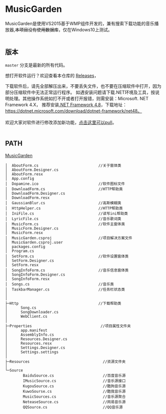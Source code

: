 # MusicGarden
MusicGarden是使用VS2015基于WMP组件开发的，兼有搜索下载功能的音乐播放器,~~本项目没有使用数据库~~，仅在Windows10上测试。
<br><br>

## 版本
`master` 分支是最新的所有代码。

想打开软件运行？欢迎查看本仓库的 [Releases](https://github.com/jianyuyanyu/MusicGarden/releases)，

下载软件后，请先全部解压出来，不要丢失文件，也不要在压缩软件中打开，因为部分压缩软件中无法正常运行程序。
如遇安装问题请下载.NET环境及工具，按说明处理。其他操作系统如打不开或者打开报错，则需安装：Microsoft. NET Framework 4.X， 推荐安装[.NET Framework 4.8](https://dotnet.microsoft.com/download/dotnet-framework/thank-you/net48-chs)，下载地址：https://dotnet.microsoft.com/download/dotnet-framework/net48。
<br><br>
欢迎大家对软件进行修改添加新功能，[点击这里可以pull](https://github.com/jianyuyanyu/MusicGarden/pulls)。
<br><br>

## PATH
[MusicGarden](https://github.com/jianyuyanyu/MusicGarden)
```
│  AboutForm.cs                           //关于窗体类
│  AboutForm.Designer.cs
│  AboutForm.resx
│  App.config
│  Dopamine.ico                           //软件图标文件
│  DownloadForm.cs                        //HTTP帮助类
│  DownloadForm.Designer.cs
│  DownloadForm.resx
│  GaussianBlur.cs                        //高斯模糊类
│  HttpHelper.cs                          //HTTP帮助类
│  IniFile.cs                             //读写ini帮助类
│  LyricFile.cs                           //音乐歌词类
│  MusicForm.cs                           //软件主窗体类
│  MusicForm.Designer.cs
│  MusicForm.resx
│  MusicGarden.csproj                     //项目解决方案文件
│  MusicGarden.csproj.user
│  packages.config
│  Program.cs
│  SetForm.cs                             //软件设置窗体类
│  SetForm.Designer.cs
│  SetForm.resx
│  SongInfoForm.cs                        //音乐信息窗体类
│  SongInfoForm.Designer.cs
│  SongInfoForm.resx
│  Songs.cs                               //音乐类
│  TaskbarManager.cs                      //任务栏状态类
│  
│              
├─Http                                    //下载帮助类
│      Song.cs             
│      SongDownloader.cs
│      WebClient.cs
│      
├─Properties                               //项目属性文件夹
│      app.manifest
│      AssemblyInfo.cs
│      Resources.Designer.cs
│      Resources.resx
│      Settings.Designer.cs
│      Settings.settings
│      
├─Resources                                 //资源文件夹
│      
└─Source
        BaiduSource.cs                      //百度音乐源
        IMusicSource.cs                     //音乐源接口
        KugouSource.cs                      //酷狗音乐源
        KuwoSourse.cs                       //酷我音乐源
        MusicSources.cs                     //音乐源聚合
        NeteaseSource.cs                    //网易音乐源
        QQSource.cs                         //QQ音乐源
        
```
